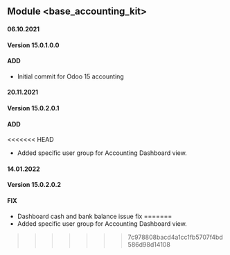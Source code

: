 ## Module <base_accounting_kit>

#### 06.10.2021
#### Version 15.0.1.0.0
#### ADD
- Initial commit for Odoo 15 accounting

#### 20.11.2021
#### Version 15.0.2.0.1
#### ADD
<<<<<<< HEAD
- Added specific user group for Accounting Dashboard view.


#### 14.01.2022
#### Version 15.0.2.0.2
#### FIX
- Dashboard cash and bank balance issue fix
=======
- Added specific user group for Accounting Dashboard view.
>>>>>>> 7c978808bacd4a1cc1fb5707f4bd586d98d14108
